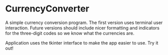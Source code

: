 # CurrencyConverter
A simple currency conversion program.
The first version uses terminal user interaction.
Future versions should include nicer formatting
and indicators for the three-digit codes so we know
what the currencies are.

Application uses the tkinter interface to make the app 
easier to use. Try it out!